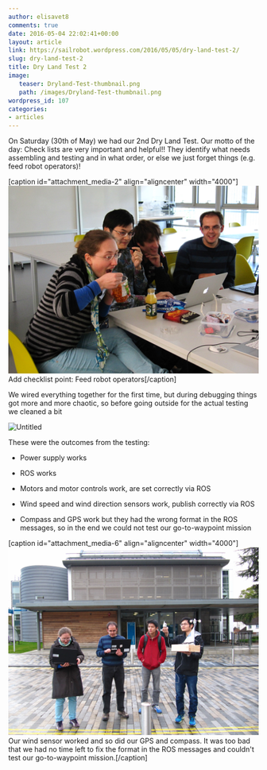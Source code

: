 ```yaml
---
author: elisavet8
comments: true
date: 2016-05-04 22:02:41+00:00
layout: article
link: https://sailrobot.wordpress.com/2016/05/05/dry-land-test-2/
slug: dry-land-test-2
title: Dry Land Test 2
image:
   teaser: Dryland-Test-thumbnail.png
   path: /images/Dryland-Test-thumbnail.png
wordpress_id: 107
categories:
- articles
---
```


On Saturday (30th of May) we had our 2nd Dry Land Test. Our motto of the day: Check lists are very important and helpful!! They identify what needs assembling and testing and in what order, or else we just forget things (e.g. feed robot operators)!

[caption id="attachment_media-2" align="aligncenter" width="4000"]![IMG_1306.JPG](/images/wordpress/img_1306.jpg) Add checklist point: Feed robot operators[/caption]

We wired everything together for the first time, but during debugging things got more and more chaotic, so before going outside for the actual testing we cleaned a bit

![Untitled](/images/wordpress/untitled.png)

These were the outcomes from the testing:




  * Power supply works


  * ROS works


  * Motors and motor controls work, are set correctly via ROS


  * Wind speed and wind direction sensors work, publish correctly via ROS


  * Compass and GPS work but they had the wrong format in the ROS messages, so in the end we could not test our go-to-waypoint mission


[caption id="attachment_media-6" align="aligncenter" width="4000"]![IMG_1315.JPG](/images/wordpress/img_1315.jpg) Our wind sensor worked and so did our GPS and compass. It was too bad that we had no time left to fix the format in the ROS messages and couldn't test our go-to-waypoint mission.[/caption]
